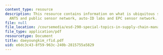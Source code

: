 ```yaml
---
content_type: resource
description: This resource contains information on what is ubiquitous sensor network,
  ANTS and public sensor network, auto-ID labs and EPC sensor network.
file: null
file_location: /coursemedia/esd-290-special-topics-in-supply-chain-management-spring-2005/e6dc3c438f59963c240b2815755a5829_daeyoungkim_rfid.pdf
file_type: application/pdf
resourcetype: Document
title: daeyoungkim_rfid.pdf
uid: e6dc3c43-8f59-963c-240b-2815755a5829
---
```

